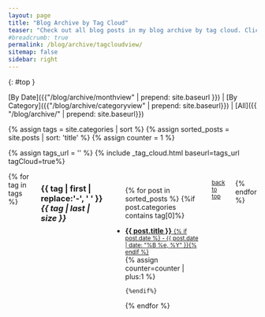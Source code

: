 ```yaml
---
layout: page
title: "Blog Archive by Tag Cloud"
teaser: "Check out all blog posts in my blog archive by tag cloud. Click on a headline to read the excerpt."
#breadcrumb: true
permalink: /blog/archive/tagcloudview/
sitemap: false
sidebar: right
---
```

{: #top }

[By Date]({{"/blog/archive/monthview" | prepend: site.baseurl }}) | [By Category]({{"/blog/archive/categoryview" | prepend: site.baseurl}}) | [All]({{ "/blog/archive/" | prepend: site.baseurl}})

{% assign tags = site.categories | sort %}
{% assign sorted_posts = site.posts | sort: 'title' %}
{% assign counter = 1 %}


{% assign tags_url = '' %}
{% include _tag_cloud.html baseurl=tags_url tagCloud=true%}

<div id="blog-index" class="row columns">
{% for tag in tags %}

<h3 class="archivetitle"><a name="{{ tag | first | slugify }}"></a>{{ tag | first | replace:'-', ' ' }} <i class="badge">{{ tag | last | size }}</i> </h3>

<ul>

{% for post in sorted_posts %}
    {%if post.categories contains tag[0]%}
<li>
    <a title="Read {{ post.title | escape_once }}" href="{{ site.baseurl  }}{{ post.url }}"> <strong>{{ post.title }}</strong> <small>{% if post.date %} - {{ post.date | date: "%B %e, %Y" }}{% endif %}</small></a>
</li>
    {% assign counter=counter | plus:1 %}

    {%endif%}

{% endfor %}
</ul>

<small markdown="1">[back to top](#top)</small>

{% endfor %}
</div>